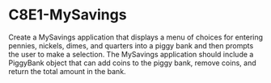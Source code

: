 # C8E1-MySavings
Create a MySavings application that displays a menu of choices for entering pennies, nickels, dimes, and  quarters into a piggy bank and then prompts the user to make a selection. The MySavings application  should include a PiggyBank object that can add coins to the piggy bank, remove coins, and return the  total amount in the bank.
